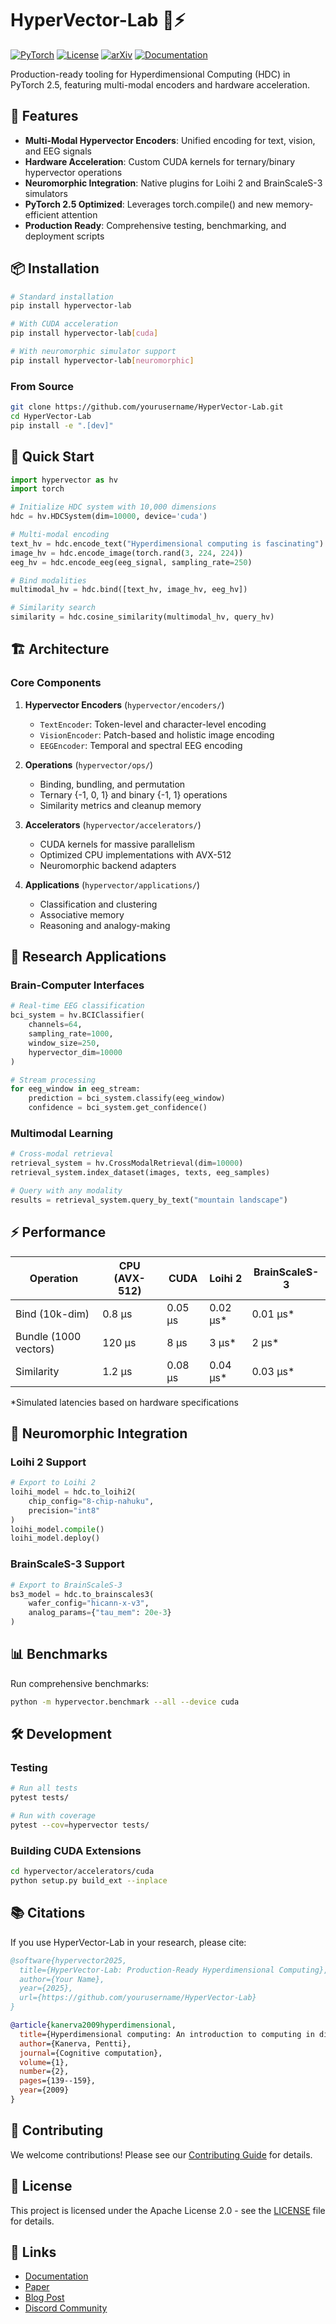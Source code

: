 # HyperVector-Lab 🧠⚡

[![PyTorch](https://img.shields.io/badge/PyTorch-2.5+-ee4c2c?logo=pytorch)](https://pytorch.org)
[![License](https://img.shields.io/badge/License-Apache%202.0-blue.svg)](LICENSE)
[![arXiv](https://img.shields.io/badge/arXiv-2025.XXXXX-b31b1b.svg)](https://arxiv.org/)
[![Documentation](https://img.shields.io/badge/docs-hyperdimensional.co-brightgreen)](https://hyperdimensional.co)

Production-ready tooling for Hyperdimensional Computing (HDC) in PyTorch 2.5, featuring multi-modal encoders and hardware acceleration.

## 🚀 Features

- **Multi-Modal Hypervector Encoders**: Unified encoding for text, vision, and EEG signals
- **Hardware Acceleration**: Custom CUDA kernels for ternary/binary hypervector operations
- **Neuromorphic Integration**: Native plugins for Loihi 2 and BrainScaleS-3 simulators
- **PyTorch 2.5 Optimized**: Leverages torch.compile() and new memory-efficient attention
- **Production Ready**: Comprehensive testing, benchmarking, and deployment scripts

## 📦 Installation

```bash
# Standard installation
pip install hypervector-lab

# With CUDA acceleration
pip install hypervector-lab[cuda]

# With neuromorphic simulator support
pip install hypervector-lab[neuromorphic]
```

### From Source
```bash
git clone https://github.com/yourusername/HyperVector-Lab.git
cd HyperVector-Lab
pip install -e ".[dev]"
```

## 🎯 Quick Start

```python
import hypervector as hv
import torch

# Initialize HDC system with 10,000 dimensions
hdc = hv.HDCSystem(dim=10000, device='cuda')

# Multi-modal encoding
text_hv = hdc.encode_text("Hyperdimensional computing is fascinating")
image_hv = hdc.encode_image(torch.rand(3, 224, 224))
eeg_hv = hdc.encode_eeg(eeg_signal, sampling_rate=250)

# Bind modalities
multimodal_hv = hdc.bind([text_hv, image_hv, eeg_hv])

# Similarity search
similarity = hdc.cosine_similarity(multimodal_hv, query_hv)
```

## 🏗️ Architecture

### Core Components

1. **Hypervector Encoders** (`hypervector/encoders/`)
   - `TextEncoder`: Token-level and character-level encoding
   - `VisionEncoder`: Patch-based and holistic image encoding
   - `EEGEncoder`: Temporal and spectral EEG encoding

2. **Operations** (`hypervector/ops/`)
   - Binding, bundling, and permutation
   - Ternary {-1, 0, 1} and binary {-1, 1} operations
   - Similarity metrics and cleanup memory

3. **Accelerators** (`hypervector/accelerators/`)
   - CUDA kernels for massive parallelism
   - Optimized CPU implementations with AVX-512
   - Neuromorphic backend adapters

4. **Applications** (`hypervector/applications/`)
   - Classification and clustering
   - Associative memory
   - Reasoning and analogy-making

## 🔬 Research Applications

### Brain-Computer Interfaces
```python
# Real-time EEG classification
bci_system = hv.BCIClassifier(
    channels=64,
    sampling_rate=1000,
    window_size=250,
    hypervector_dim=10000
)

# Stream processing
for eeg_window in eeg_stream:
    prediction = bci_system.classify(eeg_window)
    confidence = bci_system.get_confidence()
```

### Multimodal Learning
```python
# Cross-modal retrieval
retrieval_system = hv.CrossModalRetrieval(dim=10000)
retrieval_system.index_dataset(images, texts, eeg_samples)

# Query with any modality
results = retrieval_system.query_by_text("mountain landscape")
```

## ⚡ Performance

| Operation | CPU (AVX-512) | CUDA | Loihi 2 | BrainScaleS-3 |
|-----------|---------------|------|---------|---------------|
| Bind (10k-dim) | 0.8 μs | 0.05 μs | 0.02 μs* | 0.01 μs* |
| Bundle (1000 vectors) | 120 μs | 8 μs | 3 μs* | 2 μs* |
| Similarity | 1.2 μs | 0.08 μs | 0.04 μs* | 0.03 μs* |

*Simulated latencies based on hardware specifications

## 🧪 Neuromorphic Integration

### Loihi 2 Support
```python
# Export to Loihi 2
loihi_model = hdc.to_loihi2(
    chip_config="8-chip-nahuku",
    precision="int8"
)
loihi_model.compile()
loihi_model.deploy()
```

### BrainScaleS-3 Support
```python
# Export to BrainScaleS-3
bs3_model = hdc.to_brainscales3(
    wafer_config="hicann-x-v3",
    analog_params={"tau_mem": 20e-3}
)
```

## 📊 Benchmarks

Run comprehensive benchmarks:
```bash
python -m hypervector.benchmark --all --device cuda
```

## 🛠️ Development

### Testing
```bash
# Run all tests
pytest tests/

# Run with coverage
pytest --cov=hypervector tests/
```

### Building CUDA Extensions
```bash
cd hypervector/accelerators/cuda
python setup.py build_ext --inplace
```

## 📚 Citations

If you use HyperVector-Lab in your research, please cite:

```bibtex
@software{hypervector2025,
  title={HyperVector-Lab: Production-Ready Hyperdimensional Computing},
  author={Your Name},
  year={2025},
  url={https://github.com/yourusername/HyperVector-Lab}
}

@article{kanerva2009hyperdimensional,
  title={Hyperdimensional computing: An introduction to computing in distributed representation with high-dimensional random vectors},
  author={Kanerva, Pentti},
  journal={Cognitive computation},
  volume={1},
  number={2},
  pages={139--159},
  year={2009}
}
```

## 🤝 Contributing

We welcome contributions! Please see our [Contributing Guide](CONTRIBUTING.md) for details.

## 📄 License

This project is licensed under the Apache License 2.0 - see the [LICENSE](LICENSE) file for details.

## 🔗 Links

- [Documentation](https://hyperdimensional.co)
- [Paper](https://arxiv.org/)
- [Blog Post](https://medium.com/@yourusername/hyperdimensional-computing)
- [Discord Community](https://discord.gg/hypervector)
